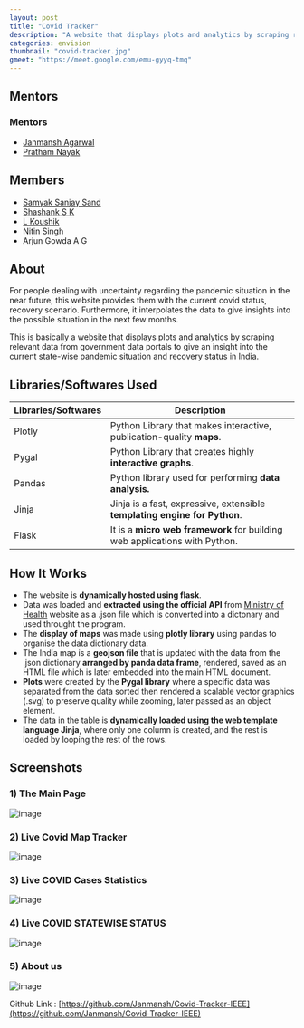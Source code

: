 ```yaml
---
layout: post
title: "Covid Tracker"
description: "A website that displays plots and analytics by scraping relevant data from government data portals to give an insight into the current state-wise pandemic situation and recovery status in India"
categories: envision
thumbnail: "covid-tracker.jpg"
gmeet: "https://meet.google.com/emu-gyyq-tmq"
---
```


## Mentors

### Mentors
- [Janmansh Agarwal](https://github.com/Janmansh)
- [Pratham Nayak](https://github.com/spectre900)

## Members
- [Samyak Sanjay Sand](https://github.com/samyaksand)
- [Shashank S K](https://github.com/shashanksk)
- [L Koushik](https://github.com/LKoushik2003)
- Nitin Singh
- Arjun Gowda A G

## About

For people dealing with uncertainty regarding the pandemic situation in the near future, this website provides them with the current covid status, recovery scenario. Furthermore, it interpolates the data to give insights into the possible situation in the next few months.

This is basically a website that displays plots and analytics by scraping relevant data from government data portals to give an insight into the current state-wise pandemic situation and recovery status in India.


## Libraries/Softwares Used

| Libraries/Softwares | Description |
| --- | --- |
| Plotly |  Python Library that makes interactive, publication-quality **maps**.|
| Pygal | Python Library that creates highly **interactive graphs**. |
| Pandas | Python library used for performing **data analysis.** |
| Jinja | Jinja is a fast, expressive, extensible **templating engine for Python**. |
| Flask | It is a **micro web framework** for building web applications with Python. |

## How It Works

- The website is **dynamically hosted using flask**.
- Data was loaded and **extracted using the official API** from [Ministry of Health](https://www.mohfw.gov.in/) website as a .json file which is converted into a dictonary and used throught the program.
- The **display of maps** was made using **plotly library** using pandas to organise the data dictionary data.
- The India map is a **geojson file** that is updated with the data from the .json dictionary **arranged by panda data frame**, rendered, saved as an HTML file which is later embedded into the main HTML document.
- **Plots** were created by the **Pygal library** where a specific data was separated from the data sorted then rendered a scalable vector graphics (.svg) to preserve quality while zooming, later passed as an object element.
- The data in the table is **dynamically loaded using the web template language Jinja**, where only one column is created, and the rest is loaded by looping the rest of the rows.  

## Screenshots

### 1) The Main Page

![image](https://user-images.githubusercontent.com/62803746/119883313-7532ae80-bf40-11eb-9a7d-23ab07dc6929.png)

### 2) Live Covid Map Tracker

![image](https://user-images.githubusercontent.com/62803746/119883519-b1fea580-bf40-11eb-8968-03b0361a4b87.png)

### 3) Live COVID Cases Statistics

![image](https://user-images.githubusercontent.com/62803746/119883792-fd18b880-bf40-11eb-8575-a1fc0d5e9bea.png)

### 4) Live COVID STATEWISE STATUS

![image](https://user-images.githubusercontent.com/62803746/119883948-29ccd000-bf41-11eb-9991-387fc41af987.png)

### 5) About us

![image](https://user-images.githubusercontent.com/62803746/119886810-71089000-bf44-11eb-896c-e84642303237.png)

Github Link : [https://github.com/Janmansh/Covid-Tracker-IEEE](https://github.com/Janmansh/Covid-Tracker-IEEE)
